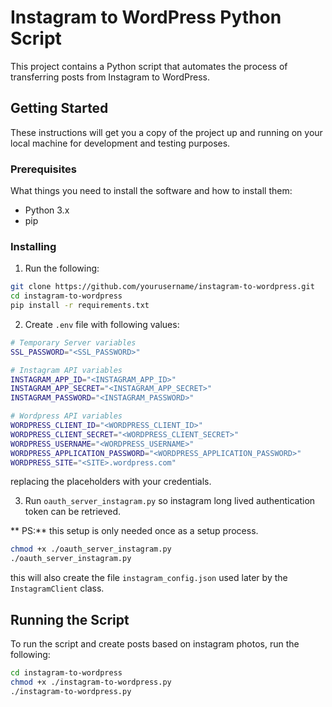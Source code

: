 # Instagram to WordPress Python Script

This project contains a Python script that automates the process of transferring posts from Instagram to WordPress.

## Getting Started

These instructions will get you a copy of the project up and running on your local machine for development and testing purposes.

### Prerequisites

What things you need to install the software and how to install them:

- Python 3.x
- pip

### Installing

1. Run the following:
```bash
git clone https://github.com/yourusername/instagram-to-wordpress.git
cd instagram-to-wordpress
pip install -r requirements.txt
```
2. Create `.env` file with following values:
```bash
# Temporary Server variables
SSL_PASSWORD="<SSL_PASSWORD>"

# Instagram API variables
INSTAGRAM_APP_ID="<INSTAGRAM_APP_ID>"
INSTAGRAM_APP_SECRET="<INSTAGRAM_APP_SECRET>"
INSTAGRAM_PASSWORD="<INSTAGRAM_PASSWORD>"

# Wordpress API variables
WORDPRESS_CLIENT_ID="<WORDPRESS_CLIENT_ID>"
WORDPRESS_CLIENT_SECRET="<WORDPRESS_CLIENT_SECRET>"
WORDPRESS_USERNAME="<WORDPRESS_USERNAME>"
WORDPRESS_APPLICATION_PASSWORD="<WORDPRESS_APPLICATION_PASSWORD>"
WORDPRESS_SITE="<SITE>.wordpress.com"
```
replacing the placeholders with your credentials.

3. Run `oauth_server_instagram.py` so instagram long lived authentication token can be retrieved.

** PS:** this setup is only needed once as a setup process.

```bash
chmod +x ./oauth_server_instagram.py
./oauth_server_instagram.py
```

this will also create the file `instagram_config.json` used later by the `InstagramClient` class.

## Running the Script

To run the script and create posts based on instagram photos, run the following:
```bash
cd instagram-to-wordpress
chmod +x ./instagram-to-wordpress.py
./instagram-to-wordpress.py
```